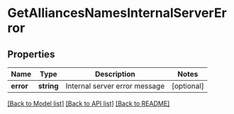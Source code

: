 # GetAlliancesNamesInternalServerError

## Properties
Name | Type | Description | Notes
------------ | ------------- | ------------- | -------------
**error** | **string** | Internal server error message | [optional] 

[[Back to Model list]](../README.md#documentation-for-models) [[Back to API list]](../README.md#documentation-for-api-endpoints) [[Back to README]](../README.md)


